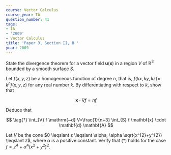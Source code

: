 ```yaml
---
course: Vector Calculus
course_year: IA
question_number: 41
tags:
- IA
- '2009'
- Vector Calculus
title: 'Paper 3, Section II, B '
year: 2009
---
```




State the divergence theorem for a vector field $\mathbf{u}(\mathbf{x})$ in a region $V$ of $\mathbb{R}^{3}$ bounded by a smooth surface $S$.

Let $f(x, y, z)$ be a homogeneous function of degree $n$, that is, $f(k x, k y, k z)=$ $k^{n} f(x, y, z)$ for any real number $k$. By differentiating with respect to $k$, show that

$$\mathbf{x} \cdot \nabla f=n f$$

Deduce that

$$
\tag{†}
\int_{V} f \mathrm{~d} V=\frac{1}{n+3} \int_{S} f \mathbf{x} \cdot \mathbf{d} \mathbf{A}
$$

Let $V$ be the cone $0 \leqslant z \leqslant \alpha, \alpha \sqrt{x^{2}+y^{2}} \leqslant z$, where $\alpha$ is a positive constant. Verify that $(†)$ holds for the case $f=z^{4}+\alpha^{4}\left(x^{2}+y^{2}\right)^{2}$.
